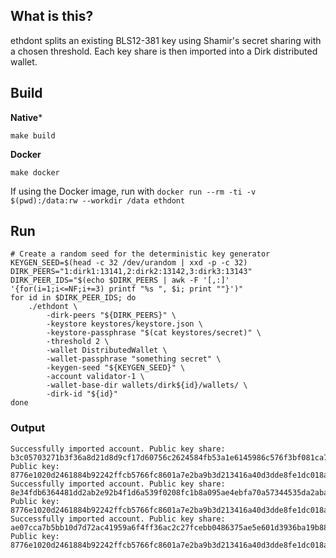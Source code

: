 ## What is this?
ethdont splits an existing BLS12-381 key using Shamir's secret sharing with a chosen threshold.
Each key share is then imported into a Dirk distributed wallet.

## Build

**Native***
```
make build
```

**Docker**

```
make docker
```

If using the Docker image, run with `docker run --rm -ti -v $(pwd):/data:rw --workdir /data ethdont`

## Run

```
# Create a random seed for the deterministic key generator
KEYGEN_SEED=$(head -c 32 /dev/urandom | xxd -p -c 32)
DIRK_PEERS="1:dirk1:13141,2:dirk2:13142,3:dirk3:13143"
DIRK_PEER_IDS="$(echo $DIRK_PEERS | awk -F '[,:]' '{for(i=1;i<=NF;i+=3) printf "%s ", $i; print ""}')"
for id in $DIRK_PEER_IDS; do
    ./ethdont \
        -dirk-peers "${DIRK_PEERS}" \
        -keystore keystores/keystore.json \
        -keystore-passphrase "$(cat keystores/secret)" \
        -threshold 2 \
        -wallet DistributedWallet \
        -wallet-passphrase "something secret" \
        -keygen-seed "${KEYGEN_SEED}" \
        -account validator-1 \
        -wallet-base-dir wallets/dirk${id}/wallets/ \
        -dirk-id "${id}"
done
```

### Output

```
Successfully imported account. Public key share: b3c05703271b3f36a8d21d8d9cf17d60756c2624584fb53a1e6145986c576f3bf081ca7e53d493fa02394b65857642fb, Public key: 8776e1020d2461884b92242ffcb5766fc8601a7e2ba9b3d213416a40d3dde8fe1dc018a8f95c64c0e99588046c505426
Successfully imported account. Public key share: 8e34fdb6364481dd2ab2e92b4f1d6a539f0208fc1b8a095ae4ebfa70a57344535da2abaa944f6b69af00a3cf7b91b832, Public key: 8776e1020d2461884b92242ffcb5766fc8601a7e2ba9b3d213416a40d3dde8fe1dc018a8f95c64c0e99588046c505426
Successfully imported account. Public key share: ae07cca7b5bb10d7d72ac41959a6f4ff36ac2c27fcebb0486375ae5e601d3936ba19b8855053934ad91221da7216c3a3, Public key: 8776e1020d2461884b92242ffcb5766fc8601a7e2ba9b3d213416a40d3dde8fe1dc018a8f95c64c0e99588046c505426
```
